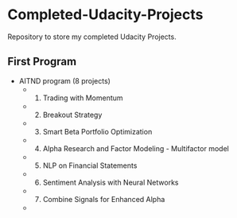 # Completed-Udacity-Projects
Repository to store my completed Udacity Projects.

## First Program


- AITND program (8 projects)
  - 1. Trading with Momentum
  - 2. Breakout Strategy
  - 3. Smart Beta Portfolio Optimization
  - 4. Alpha Research and Factor Modeling - Multifactor model
  - 5. NLP on Financial Statements
  - 6. Sentiment Analysis with Neural Networks
  - 7. Combine Signals for Enhanced Alpha
  - 



